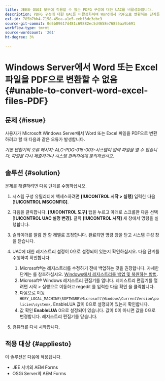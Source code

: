 ```yaml
---
title: JEE와 OSGI 모두에 적용할 수 있는 PDFG 구성에 대한 UAC를 비활성화합니다.
description: PDFG 구성에 대한 UAC를 비활성화하여 Word에서 PDF으로 변환하는 단계를 해결합니다.
exl-id: 785b7bb4-7158-45ea-a1e5-eebf3dc3ebc3
source-git-commit: 0e5b89617d481c69882ec5d4658e76855aa9b691
workflow-type: tm+mt
source-wordcount: '261'
ht-degree: 3%

---
```


# Windows Server에서 Word 또는 Excel 파일을 PDF으로 변환할 수 없음 {#unable-to-convert-word-excel-files-PDF}

## 문제 {#issue}

사용자가 Microsoft Windows Server에서 Word 또는 Excel 파일을 PDF으로 변환하려고 할 때 다음과 같은 오류가 발생합니다.

*기본 변환기의 오류 메시지: ALC-PDG-015-003-시스템이 입력 파일을 열 수 없습니다. 파일을 다시 제출하거나 시스템 관리자에게 문의하십시오.*


## 솔루션 {#solution}

문제를 해결하려면 다음 단계를 수행하십시오.
1. 시스템 구성 유틸리티에 액세스하려면 **[!UICONTROL 시작 > 실행]** 입력한 다음 **[!UICONTROL MSCONFIG]**.
1. 다음을 클릭합니다. **[!UICONTROL 도구]** 탭을 누르고 아래로 스크롤한 다음 선택 **[!UICONTROL UAC 설정 변경]**. 클릭 **[!UICONTROL 시작]** 새 창에서 명령을 실행합니다.
1. 슬라이더를 알림 안 함 레벨로 조정합니다. 완료되면 명령 창을 닫고 시스템 구성 창을 닫습니다.
1. UAC에 대한 레지스트리 설정이 0으로 설정되어 있는지 확인하십시오. 다음 단계를 수행하여 확인합니다.

   1. Microsoft®는 레지스트리를 수정하기 전에 백업하는 것을 권장합니다. 자세한 단계는 를 참조하십시오. [Windows에서 레지스트리를 백업 및 복원하는 방법](https://support.microsoft.com/en-us/help/322756).
   1. Microsoft® Windows 레지스트리 편집기를 엽니다. 레지스트리 편집기를 열려면 시작 > 실행으로 이동하고 regedit 를 입력한 다음 확인 을 클릭합니다.
   1. 다음으로 이동 `HKEY_LOCAL_MACHINE\SOFTWARE\Microsoft\Windows\CurrentVersion\policies\system\`. EnableLUA 값이 0으로 설정되어 있는지 확인합니다.
   1. 값 확인 **EnableLUA** 0으로 설정되어 있습니다. 값이 0이 아니면 값을 0으로 변경합니다. 레지스트리 편집기를 닫습니다.

1. 컴퓨터를 다시 시작합니다.

## 적용 대상 {#appliesto}

이 솔루션은 다음에 적용됩니다.
* JEE 서버의 AEM Forms
* OSGi Server의 AEM Forms
